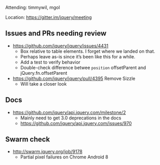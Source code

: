 Attending: timmywil, mgol

Location: https://gitter.im/jquery/meeting

## Issues and PRs needing review
* https://github.com/jquery/jquery/issues/4431
  - Box relative to table elements. I forget where we landed on that.
  - Perhaps leave as-is since it’s been like this for a while.
  - Add a test to verify behavior
  - Double-check difference betwee `position` offsetParent and jQuery.fn.offsetParent
* https://github.com/jquery/jquery/pull/4395 Remove Sizzle
  - Will take a closer look

## Docs
* https://github.com/jquery/api.jquery.com/milestone/2
  - Mainly need to get 3.0 deprecations in the docs
  - https://github.com/jquery/api.jquery.com/issues/970

## Swarm check
* http://swarm.jquery.org/job/9178 
  - Partial pixel failures on Chrome Android 8
